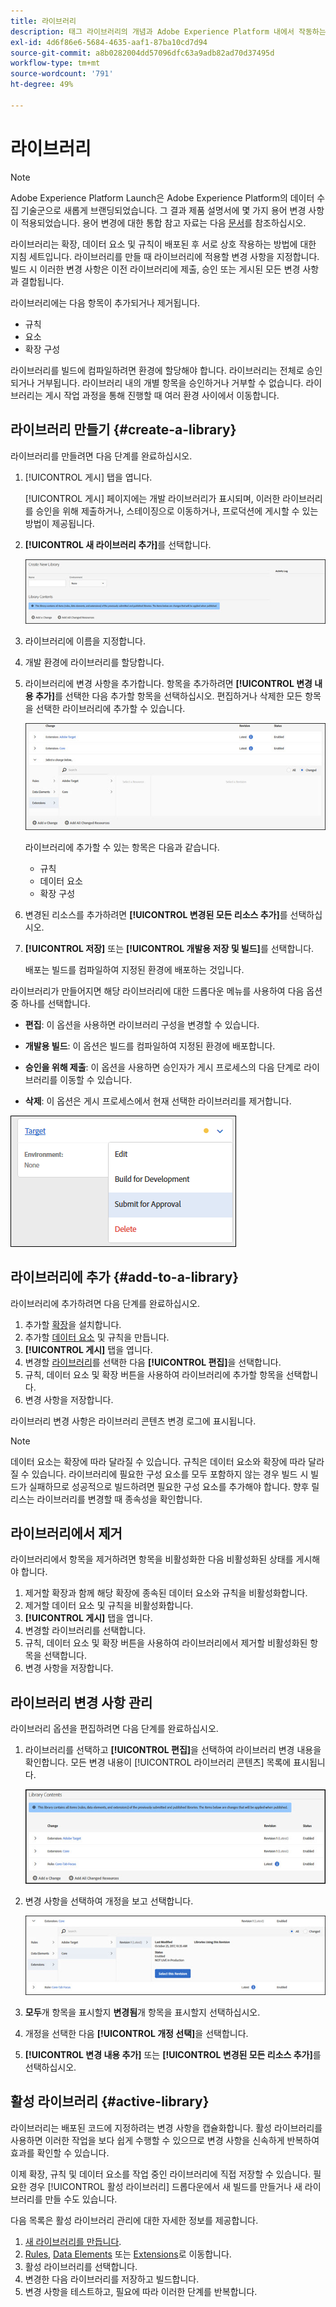 ```yaml
---
title: 라이브러리
description: 태그 라이브러리의 개념과 Adobe Experience Platform 내에서 작동하는 방식에 대해 알아봅니다.
exl-id: 4d6f86e6-5684-4635-aaf1-87ba10cd7d94
source-git-commit: a8b0282004dd57096dfc63a9adb82ad70d37495d
workflow-type: tm+mt
source-wordcount: '791'
ht-degree: 49%

---
```


# 라이브러리

>[!NOTE]
>
>Adobe Experience Platform Launch은 Adobe Experience Platform의 데이터 수집 기술군으로 새롭게 브랜딩되었습니다. 그 결과 제품 설명서에 몇 가지 용어 변경 사항이 적용되었습니다. 용어 변경에 대한 통합 참고 자료는 다음 [문서](../../term-updates.md)를 참조하십시오.

라이브러리는 확장, 데이터 요소 및 규칙이 배포된 후 서로 상호 작용하는 방법에 대한 지침 세트입니다. 라이브러리를 만들 때 라이브러리에 적용할 변경 사항을 지정합니다. 빌드 시 이러한 변경 사항은 이전 라이브러리에 제출, 승인 또는 게시된 모든 변경 사항과 결합됩니다.

라이브러리에는 다음 항목이 추가되거나 제거됩니다.

* 규칙
* 요소
* 확장 구성

라이브러리를 빌드에 컴파일하려면 환경에 할당해야 합니다. 라이브러리는 전체로 승인되거나 거부됩니다. 라이브러리 내의 개별 항목을 승인하거나 거부할 수 없습니다. 라이브러리는 게시 작업 과정을 통해 진행할 때 여러 환경 사이에서 이동합니다.

## 라이브러리 만들기 {#create-a-library}

라이브러리를 만들려면 다음 단계를 완료하십시오.

1. [!UICONTROL 게시] 탭을 엽니다.

   [!UICONTROL 게시] 페이지에는 개발 라이브러리가 표시되며, 이러한 라이브러리를 승인을 위해 제출하거나, 스테이징으로 이동하거나, 프로덕션에 게시할 수 있는 방법이 제공됩니다.

1. **[!UICONTROL 새 라이브러리 추가]**&#x200B;를 선택합니다.

   ![](../../images/library-create.jpg)

1. 라이브러리에 이름을 지정합니다.
1. 개발 환경에 라이브러리를 할당합니다.
1. 라이브러리에 변경 사항을 추가합니다.
항목을 추가하려면 **[!UICONTROL 변경 내용 추가]**&#x200B;를 선택한 다음 추가할 항목을 선택하십시오. 편집하거나 삭제한 모든 항목을 선택한 라이브러리에 추가할 수 있습니다.

   ![](../../images/library-add-change.jpg)

   라이브러리에 추가할 수 있는 항목은 다음과 같습니다.

   * 규칙
   * 데이터 요소
   * 확장 구성

1. 변경된 리소스를 추가하려면 **[!UICONTROL 변경된 모든 리소스 추가]**&#x200B;를 선택하십시오.
1. **[!UICONTROL 저장]** 또는 **[!UICONTROL 개발용 저장 및 빌드]**&#x200B;를 선택합니다.

   배포는 빌드를 컴파일하여 지정된 환경에 배포하는 것입니다.

라이브러리가 만들어지면 해당 라이브러리에 대한 드롭다운 메뉴를 사용하여 다음 옵션 중 하나를 선택합니다.

* **편집**: 이 옵션을 사용하면 라이브러리 구성을 변경할 수 있습니다.

* **개발용 빌드**: 이 옵션은 빌드를 컴파일하여 지정된 환경에 배포합니다.

* **승인을 위해 제출**: 이 옵션을 사용하면 승인자가 게시 프로세스의 다음 단계로 라이브러리를 이동할 수 있습니다.

* **삭제**: 이 옵션은 게시 프로세스에서 현재 선택한 라이브러리를 제거합니다.

![](../../images/library-menu.png)

## 라이브러리에 추가 {#add-to-a-library}

라이브러리에 추가하려면 다음 단계를 완료하십시오.

1. 추가할 [확장](../managing-resources/extensions/overview.md)을 설치합니다.
1. 추가할 [데이터 요소](../managing-resources/data-elements.md) 및 규칙을 만듭니다.
1. **[!UICONTROL 게시]** 탭을 엽니다.
1. 변경할 [라이브러리](libraries.md)를 선택한 다음 **[!UICONTROL 편집]**&#x200B;을 선택합니다.
1. 규칙, 데이터 요소 및 확장 버튼을 사용하여 라이브러리에 추가할 항목을 선택합니다.
1. 변경 사항을 저장합니다.

라이브러리 변경 사항은 라이브러리 콘텐츠 변경 로그에 표시됩니다.

>[!NOTE]
>
> 데이터 요소는 확장에 따라 달라질 수 있습니다. 규칙은 데이터 요소와 확장에 따라 달라질 수 있습니다. 라이브러리에 필요한 구성 요소를 모두 포함하지 않는 경우 빌드 시 빌드가 실패하므로 성공적으로 빌드하려면 필요한 구성 요소를 추가해야 합니다. 향후 릴리스는 라이브러리를 변경할 때 종속성을 확인합니다.

## 라이브러리에서 제거

라이브러리에서 항목을 제거하려면 항목을 비활성화한 다음 비활성화된 상태를 게시해야 합니다.

1. 제거할 확장과 함께 해당 확장에 종속된 데이터 요소와 규칙을 비활성화합니다.
1. 제거할 데이터 요소 및 규칙을 비활성화합니다.
1. **[!UICONTROL 게시]** 탭을 엽니다.
1. 변경할 라이브러리를 선택합니다.
1. 규칙, 데이터 요소 및 확장 버튼을 사용하여 라이브러리에서 제거할 비활성화된 항목을 선택합니다.
1. 변경 사항을 저장합니다.

## 라이브러리 변경 사항 관리

라이브러리 옵션을 편집하려면 다음 단계를 완료하십시오.

1. 라이브러리를 선택하고 **[!UICONTROL 편집]**&#x200B;을 선택하여 라이브러리 변경 내용을 확인합니다. 모든 변경 내용이 [!UICONTROL 라이브러리 콘텐츠] 목록에 표시됩니다.

   ![](../../images/library-contents.jpg)

1. 변경 사항을 선택하여 개정을 보고 선택합니다.

   ![](../../images/library-contents-revision.jpg)

1. **모두**&#x200B;개 항목을 표시할지 **변경됨**&#x200B;개 항목을 표시할지 선택하십시오.
1. 개정을 선택한 다음 **[!UICONTROL 개정 선택]**&#x200B;을 선택합니다.
1. **[!UICONTROL 변경 내용 추가]** 또는 **[!UICONTROL 변경된 모든 리소스 추가]**&#x200B;를 선택하십시오.

## 활성 라이브러리 {#active-library}

라이브러리는 배포된 코드에 지정하려는 변경 사항을 캡슐화합니다. 활성 라이브러리를 사용하면 이러한 작업을 보다 쉽게 수행할 수 있으므로 변경 사항을 신속하게 반복하여 효과를 확인할 수 있습니다.

이제 확장, 규칙 및 데이터 요소를 작업 중인 라이브러리에 직접 저장할 수 있습니다. 필요한 경우 [!UICONTROL 활성 라이브러리] 드롭다운에서 새 빌드를 만들거나 새 라이브러리를 만들 수도 있습니다.

다음 목록은 활성 라이브러리 관리에 대한 자세한 정보를 제공합니다.

1. [새 라이브러리를 만듭니다](libraries.md#create-a-library).
1. [Rules](../managing-resources/rules.md), [Data Elements](../managing-resources/data-elements.md) 또는 [Extensions](../managing-resources/extensions/overview.md)로 이동합니다.
1. 활성 라이브러리를 선택합니다.
1. 변경한 다음 라이브러리를 저장하고 빌드합니다.
1. 변경 사항을 테스트하고, 필요에 따라 이러한 단계를 반복합니다.
